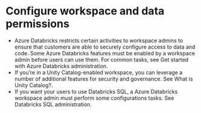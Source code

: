 # Configure workspace and data permissions
- Azure Databricks restricts certain activities to workspace admins to ensure that customers are able to securely configure access to data and code. Some Azure Databricks features must be enabled by a workspace admin before users can use them. For common tasks, see Get started with Azure Databricks administration.
- If you’re in a Unity Catalog-enabled workspace, you can leverage a number of additional features for security and governance. See What is Unity Catalog?.
- If you want your users to use Databricks SQL, a Azure Databricks workspace admin must perform some configurations tasks. See Databricks SQL administration.